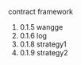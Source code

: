 contract framework    

1. 0.1.5  wangge        
2. 0.1.6  log   
3. 0.1.8  strategy1  
4. 0.1.9  strategy2